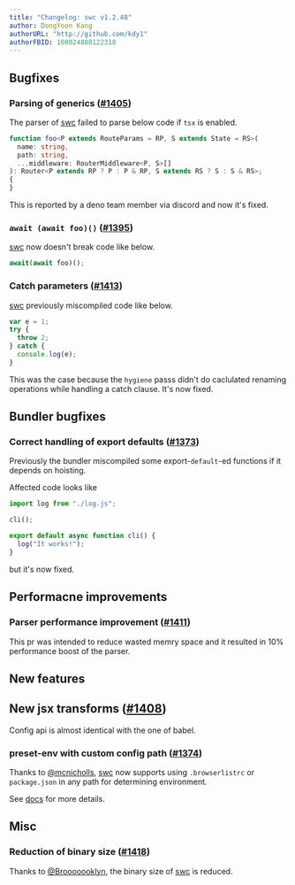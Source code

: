 ```yaml
---
title: "Changelog: swc v1.2.48"
author: DongYoon Kang
authorURL: "http://github.com/kdy1"
authorFBID: 100024888122318
---
```


## Bugfixes

### Parsing of generics ([#1405](https://github.com/swc-project/swc/pull/1405))

The parser of [swc][] failed to parse below code if `tsx` is enabled.

```ts
function foo<P extends RouteParams = RP, S extends State = RS>(
  name: string,
  path: string,
  ...middleware: RouterMiddleware<P, S>[]
): Router<P extends RP ? P : P & RP, S extends RS ? S : S & RS>;
{
}
```

This is reported by a deno team member via discord and now it's fixed.

### `await (await foo)()` ([#1395](https://github.com/swc-project/swc/pull/1395))

[swc][] now doesn't break code like below.

```ts
await(await foo)();
```

### Catch parameters ([#1413](https://github.com/swc-project/swc/pull/1413))

[swc][] previously miscompiled code like below.

```ts
var e = 1;
try {
  throw 2;
} catch {
  console.log(e);
}
```

This was the case because the `hygiene` passs didn't do caclulated renaming operations while handling a catch clause.
It's now fixed.

## Bundler bugfixes

### Correct handling of export defaults ([#1373](https://github.com/swc-project/swc/pull/1373))

Previously the bundler miscompiled some export-`default`-ed functions if it depends on hoisting.

Affected code looks like

```ts
import log from "./log.js";

cli();

export default async function cli() {
  log("It works!");
}
```

but it's now fixed.

## Performacne improvements

### Parser performance improvement ([#1411](https://github.com/swc-project/swc/pull/1411))

This pr was intended to reduce wasted memry space and it resulted in 10% performance boost of the parser.

## New features

## New jsx transforms ([#1408](https://github.com/swc-project/swc/pull/1408))

Config api is almost identical with the one of babel.

### preset-env with custom config path ([#1374](https://github.com/swc-project/swc/pull/1374))

Thanks to [@mcnicholls](https://github.com/mcnicholls), [swc][] now supports using `.browserlistrc` or `package.json` in any path for determining environment.

See [docs](https://swc.rs/docs/preset-env#path) for more details.

## Misc

### Reduction of binary size ([#1418](https://github.com/swc-project/swc/pull/1418))

Thanks to [@Brooooooklyn](https://github.com/Brooooooklyn), the binary size of [swc][] is reduced.

[swc]: https://swc.rs
[deno]: https://deno.land

